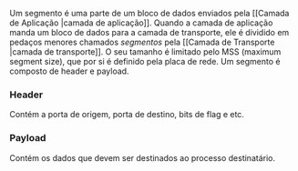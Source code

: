Um segmento é uma parte de um bloco de dados enviados pela [[Camada de Aplicação |camada de aplicação]].  Quando a camada de aplicação manda um bloco de dados para a camada de transporte, ele é dividido em pedaços menores chamados *segmentos* pela [[Camada de Transporte |camada de transporte]]. O seu tamanho é limitado pelo MSS (maximum segment size), que por si é definido pela placa de rede. Um segmento é composto de header e payload.

### Header
Contém a porta de origem, porta de destino, bits de flag e etc.

### Payload
Contém os dados que devem ser destinados ao processo destinatário.
